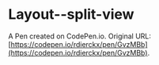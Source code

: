 # Layout--split-view

A Pen created on CodePen.io. Original URL: [https://codepen.io/rdierckx/pen/GvzMBb](https://codepen.io/rdierckx/pen/GvzMBb).

